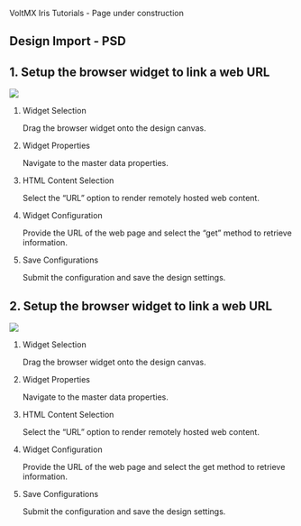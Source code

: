 ﻿    

VoltMX Iris Tutorials - Page under construction

Design Import - PSD
-------------------

  
  

1\. Setup the browser widget to link a web URL
----------------------------------------------

![](../Resources/Images/VideoCoverpage.png)

1.  Widget Selection
    
    Drag the browser widget onto the design canvas.
    
2.  Widget Properties
    
    Navigate to the master data properties.
    
3.  HTML Content Selection
    
    Select the “URL” option to render remotely hosted web content.
    
4.  Widget Configuration
    
    Provide the URL of the web page and select the “get” method to retrieve information.
    
5.  Save Configurations
    
    Submit the configuration and save the design settings.
    

  

2\. Setup the browser widget to link a web URL
----------------------------------------------

![](../Resources/Images/VideoCoverpage.png)

1.  Widget Selection
    
    Drag the browser widget onto the design canvas.
    
2.  Widget Properties
    
    Navigate to the master data properties.
    
3.  HTML Content Selection
    
    Select the “URL” option to render remotely hosted web content.
    
4.  Widget Configuration
    
    Provide the URL of the web page and select the get method to retrieve information.
    
5.  Save Configurations
    
    Submit the configuration and save the design settings.
